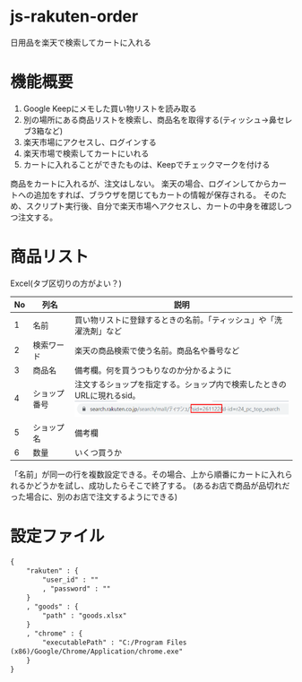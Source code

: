 # js-rakuten-order
日用品を楽天で検索してカートに入れる

# 機能概要

1. Google Keepにメモした買い物リストを読み取る
1. 別の場所にある商品リストを検索し、商品名を取得する(ティッシュ→鼻セレブ3箱など)
1. 楽天市場にアクセスし、ログインする
1. 楽天市場で検索してカートにいれる
1. カートに入れることができたものは、Keepでチェックマークを付ける

商品をカートに入れるが、注文はしない。
楽天の場合、ログインしてからカートへの追加をすれば、ブラウザを閉じてもカートの情報が保存される。
そのため、スクリプト実行後、自分で楽天市場へアクセスし、カートの中身を確認しつつ注文する。

# 商品リスト
Excel(タブ区切りの方がよい？)

|No|列名|説明|
|-|-|-|
|1|名前|買い物リストに登録するときの名前。「ティッシュ」や「洗濯洗剤」など|
|2|検索ワード|楽天の商品検索で使う名前。商品名や番号など|
|3|商品名|備考欄。何を買うつもりなのか分かるように|
|4|ショップ番号|注文するショップを指定する。ショップ内で検索したときのURLに現れるsid。<br> ![](doc/image01.png)|
|5|ショップ名|備考欄|
|6|数量|いくつ買うか|

「名前」が同一の行を複数設定できる。その場合、上から順番にカートに入れられるかどうかを試し、成功したらそこで終了する。
(あるお店で商品が品切れだった場合に、別のお店で注文するようにできる)

# 設定ファイル

```サンプル
{
    "rakuten" : {
        "user_id" : ""
        , "password" : ""
    }
    , "goods" : {
        "path" : "goods.xlsx"
    }
    , "chrome" : {
        "executablePath" : "C:/Program Files (x86)/Google/Chrome/Application/chrome.exe"
    }
}
```